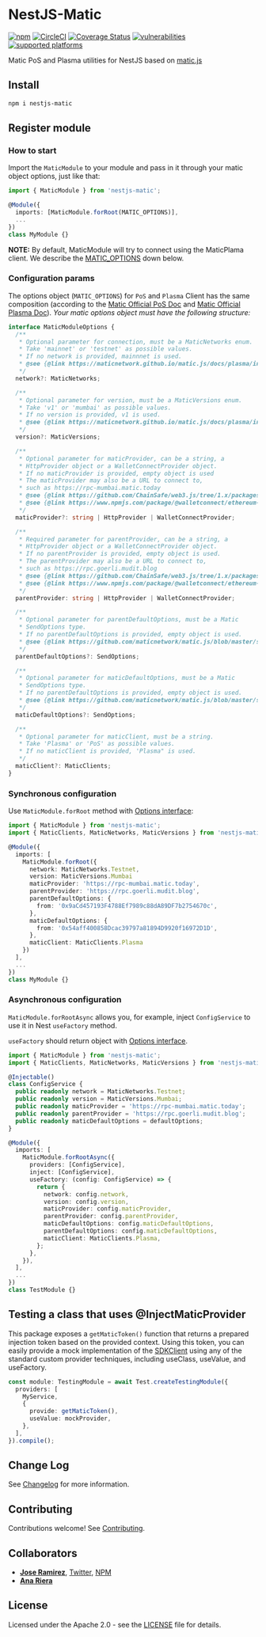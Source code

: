 # NestJS-Matic

[![npm](https://img.shields.io/npm/v/nestjs-matic)](https://www.npmjs.com/package/nestjs-matic)
[![CircleCI](https://circleci.com/gh/blockcoders/nestjs-matic/tree/main.svg?style=svg)](https://circleci.com/gh/blockcoders/nestjs-matic/tree/main)
[![Coverage Status](https://coveralls.io/repos/github/blockcoders/nestjs-matic/badge.svg?branch=main)](https://coveralls.io/github/blockcoders/nestjs-matic?branch=main)
[![vulnerabilities](https://img.shields.io/snyk/vulnerabilities/npm/nestjs-matic)](https://snyk.io/test/github/blockcoders/nestjs-matic)
[![supported platforms](https://img.shields.io/badge/platforms-Express%20%26%20Fastify-green)](https://img.shields.io/badge/platforms-Express%20%26%20Fastify-green)

Matic PoS and Plasma utilities for NestJS based on [matic.js](https://github.com/maticnetwork/matic.js/)

## Install

```sh
npm i nestjs-matic
```

## Register module

### How to start

Import the `MaticModule` to your module and pass in it through your matic object options, just like that:

```ts
import { MaticModule } from 'nestjs-matic';

@Module({
  imports: [MaticModule.forRoot(MATIC_OPTIONS)],
  ...
})
class MyModule {}
```

**NOTE:** By default, MaticModule will try to connect using the MaticPlama client. We describe the [MATIC_OPTIONS](#configuration-params) down below.

### Configuration params

The options object (`MATIC_OPTIONS`) for `PoS` and `Plasma` Client has the same composition (according to the [Matic Official PoS Doc](https://maticnetwork.github.io/matic.js/docs/pos/initialize/#options) and [Matic Official Plasma Doc](https://maticnetwork.github.io/matic.js/docs/plasma/initialize#options)). _Your matic options object must have the following structure:_

```ts
interface MaticModuleOptions {
  /**
   * Optional parameter for connection, must be a MaticNetworks enum.
   * Take 'mainnet' or 'testnet' as possible values.
   * If no network is provided, mainnnet is used.
   * @see {@link https://maticnetwork.github.io/matic.js/docs/plasma/initialize#options}
   */
  network?: MaticNetworks;

  /**
   * Optional parameter for version, must be a MaticVersions enum.
   * Take 'v1' or 'mumbai' as possible values.
   * If no version is provided, v1 is used.
   * @see {@link https://maticnetwork.github.io/matic.js/docs/plasma/initialize#options}
   */
  version?: MaticVersions;

  /**
   * Optional parameter for maticProvider, can be a string, a
   * HttpProvider object or a WalletConnectProvider object.
   * If no maticProvider is provided, empty object is used
   * The maticProvider may also be a URL to connect to,
   * such as https://rpc-mumbai.matic.today
   * @see {@link https://github.com/ChainSafe/web3.js/tree/1.x/packages/web3-core}
   * @see {@link https://www.npmjs.com/package/@walletconnect/ethereum-provider}
   */
  maticProvider?: string | HttpProvider | WalletConnectProvider;

  /**
   * Required parameter for parentProvider, can be a string, a
   * HttpProvider object or a WalletConnectProvider object.
   * If no parentProvider is provided, empty object is used.
   * The parentProvider may also be a URL to connect to,
   * such as https://rpc.goerli.mudit.blog
   * @see {@link https://github.com/ChainSafe/web3.js/tree/1.x/packages/web3-core}
   * @see {@link https://www.npmjs.com/package/@walletconnect/ethereum-provider}
   */
  parentProvider: string | HttpProvider | WalletConnectProvider;

  /**
   * Optional parameter for parentDefaultOptions, must be a Matic
   * SendOptions type.
   * If no parentDefaultOptions is provided, empty object is used.
   * @see {@link https://github.com/maticnetwork/matic.js/blob/master/src/types/Common.ts#L3}
   */
  parentDefaultOptions?: SendOptions;

  /**
   * Optional parameter for maticDefaultOptions, must be a Matic
   * SendOptions type.
   * If no parentDefaultOptions is provided, empty object is used.
   * @see {@link https://github.com/maticnetwork/matic.js/blob/master/src/types/Common.ts#L3}
   */
  maticDefaultOptions?: SendOptions;

  /**
   * Optional parameter for maticClient, must be a string.
   * Take 'Plasma' or 'PoS' as possible values.
   * If no maticClient is provided, 'Plasma" is used.
   */
  maticClient?: MaticClients;
}
```

### Synchronous configuration

Use `MaticModule.forRoot` method with [Options interface](#configuration-params):

```ts
import { MaticModule } from 'nestjs-matic';
import { MaticClients, MaticNetworks, MaticVersions } from 'nestjs-matic/dist/matic.interface';

@Module({
  imports: [
    MaticModule.forRoot({
      network: MaticNetworks.Testnet,
      version: MaticVersions.Mumbai
      maticProvider: 'https://rpc-mumbai.matic.today',
      parentProvider: 'https://rpc.goerli.mudit.blog',
      parentDefaultOptions: {
        from: '0x9aCd457193F4788Ef7989c88dA89DF7b2754670c',
      },
      maticDefaultOptions: {
        from: '0x54aff400858Dcac39797a81894D9920f16972D1D',
      },
      maticClient: MaticClients.Plasma
    })
  ],
  ...
})
class MyModule {}
```

### Asynchronous configuration

`MaticModule.forRootAsync` allows you, for example, inject `ConfigService` to use it in Nest `useFactory` method.

`useFactory` should return object with [Options interface](#configuration-params).

```ts
import { MaticModule } from 'nestjs-matic';
import { MaticClients, MaticNetworks, MaticVersions } from 'nestjs-matic/dist/matic.interface';

@Injectable()
class ConfigService {
  public readonly network = MaticNetworks.Testnet;
  public readonly version = MaticVersions.Mumbai;
  public readonly maticProvider = 'https://rpc-mumbai.matic.today';
  public readonly parentProvider = 'https://rpc.goerli.mudit.blog';
  public readonly maticDefaultOptions = defaultOptions;
}

@Module({
  imports: [
    MaticModule.forRootAsync({
      providers: [ConfigService],
      inject: [ConfigService],
      useFactory: (config: ConfigService) => {
        return {
          network: config.network,
          version: config.version,
          maticProvider: config.maticProvider,
          parentProvider: config.parentProvider,
          maticDefaultOptions: config.maticDefaultOptions,
          parentDefaultOptions: config.maticDefaultOptions,
          maticClient: MaticClients.Plasma,
        };
      },
    }),
  ],
  ...
})
class TestModule {}
```

## Testing a class that uses @InjectMaticProvider

This package exposes a `getMaticToken()` function that returns a prepared injection token based on the provided context.
Using this token, you can easily provide a mock implementation of the [SDKClient](https://github.com/maticnetwork/matic.js/blob/master/src/common/SDKClient.ts) using any of the standard custom provider techniques, including useClass, useValue, and useFactory.

```ts
const module: TestingModule = await Test.createTestingModule({
  providers: [
    MyService,
    {
      provide: getMaticToken(),
      useValue: mockProvider,
    },
  ],
}).compile();
```

## Change Log

See [Changelog](CHANGELOG.md) for more information.

## Contributing

Contributions welcome! See [Contributing](CONTRIBUTING.md).

## Collaborators

- [**Jose Ramirez**](https://github.com/jarcodallo), [Twitter](https://twitter.com/jarcodallo), [NPM](https://www.npmjs.com/~jarcodallo)
- [**Ana Riera**](https://github.com/AnnRiera)

## License

Licensed under the Apache 2.0 - see the [LICENSE](LICENSE) file for details.
